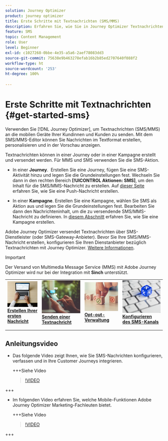 ```yaml
---
solution: Journey Optimizer
product: journey optimizer
title: Erste Schritte mit Textnachrichten (SMS/MMS)
description: Erfahren Sie, wie Sie in Journey Optimizer Textnachrichten erstellen, testen und veröffentlichen.
feature: SMS
topic: Content Management
role: User
level: Beginner
exl-id: c1027268-0bbe-4e35-a5a6-2aef78083dd3
source-git-commit: 75638e9b463278efab16b2b85ed2707640f088f2
workflow-type: ht
source-wordcount: '253'
ht-degree: 100%

---
```


# Erste Schritte mit Textnachrichten {#get-started-sms}

Verwenden Sie [!DNL Journey Optimizer], um Textnachrichten (SMS/MMS) an die mobilen Geräte Ihrer Kundinnen und Kunden zu senden. Mit dem SMS/MMS-Editor können Sie Nachrichten im Textformat erstellen, personalisieren und in der Vorschau anzeigen.

Textnachrichten können in einer Journey oder in einer Kampagne erstellt und versendet werden. Für MMS und SMS verwenden Sie die SMS-Aktion.

* In einer **Journey**.  Erstellen Sie eine Journey, fügen Sie eine SMS-Aktivität hinzu und legen Sie die Grundeinstellungen fest. Wechseln Sie dann in den rechten Bereich **[!UICONTROL Aktionen: SMS]**, um den Inhalt für die SMS/MMS-Nachricht zu erstellen. Auf [dieser Seite](../building-journeys/journey-gs.md) erfahren Sie, wie Sie eine Push-Nachricht erstellen.

* In einer **Kampagne**. Erstellen Sie eine Kampagne, wählen Sie SMS als Aktion aus und legen Sie die Grundeinstellungen fest. Bearbeiten Sie dann den Nachrichteninhalt, um die zu versendende SMS/MMS-Nachricht zu definieren. In [diesem Abschnitt](../campaigns/create-campaign.md#configure) erfahren Sie, wie Sie eine Kampagne erstellen.

Adobe Journey Optimizer versendet Textnachrichten über SMS-Dienstleister (oder SMS-Gateway-Anbieter). Bevor Sie Ihre SMS/MMS-Nachricht erstellen, konfigurieren Sie Ihren Dienstanbieter bezüglich Textnachrichten mit Journey Optimizer. [Weitere Informationen](sms-configuration.md).

>[!IMPORTANT]
>
> Der Versand von Multimedia Message Service (MMS) mit Adobe Journey Optimizer wird nur bei der Integration mit **Sinch** unterstützt.

<table style="table-layout:fixed"><tr style="border: 0;">
<td>
<a href="create-sms.md">
<img alt="Lead" src="../assets/do-not-localize/sms-create.jpeg">
</a>
<div><a href="create-sms.md"><strong>Erstellen Ihrer ersten Nachricht</strong>
</div>
<p>
</td>
<td>
<a href="send-sms.md">
<img alt="Gelegentlich" src="../assets/do-not-localize/sms-sending.jpg">
</a>
<div>
<a href="send-sms.md"><strong>Senden einer Textnachricht</strong></a>
</div>
<p></td>
<td>
<a href="sms-opt-out.md">
<img alt="Validierung" src="../assets/do-not-localize/sms-opt-out.jpg">
</a>
<div>
<a href="sms-opt-out.md"><strong>Opt-out-Verwaltung</strong></a>
</div>
<p>
</td>
<td>
<a href="sms-configuration.md">
<img alt="Validierung" src="../assets/do-not-localize/sms-config.jpg">
</a>
<div>
<a href="sms-configuration.md"><strong>Konfigurieren des SMS-Kanals</strong></a>
</div>
<p>
</td>
</tr></table>

## Anleitungsvideo

* Das folgende Video zeigt Ihnen, wie Sie SMS-Nachrichten konfigurieren, verfassen und in Ihre Customer Journeys integrieren.

  +++Siehe Video

  >[!VIDEO](https://video.tv.adobe.com/v/3420509?learn=on)

+++

* Im folgenden Video erfahren Sie, welche Mobile-Funktionen Adobe Journey Optimizer Marketing-Fachleuten bietet.


  +++Siehe Video

  >[!VIDEO](https://video.tv.adobe.com/v/3426021?quality=12&learn=on)

+++
